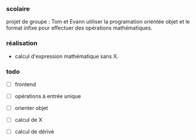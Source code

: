 ### scolaire
projet de groupe : Tom et Evann
utiliser la programation orientée objet et le format infixe pour effectuer des opérations mathématiques.

### réalisation
- calcul d'expression mathématique sans X.

### todo
- [ ] frontend
- [ ] opérations à entrée unique
- [ ] orienter objet
- [ ] calcul de X
- [ ] calcul de dérivé

